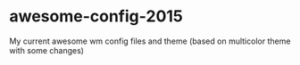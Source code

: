 # awesome-config-2015

My current awesome wm config files and theme (based on multicolor theme with some changes)
